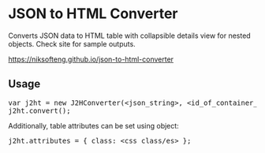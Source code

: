 # JSON to HTML Converter

Converts JSON data to HTML table with collapsible details view for nested objects. Check site for sample outputs.

<a href="https://niksofteng.github.io/json-to-html-converter">https://niksofteng.github.io/json-to-html-converter</a>

<h2>Usage</h2>

<pre style="display:block">var j2ht = new J2HConverter(&lt;json_string&gt;, &lt;id_of_container_element&gt;);
j2ht.convert();</pre>

Additionally, table attributes can be set using object:

<pre style="display:block">j2ht.attributes = { class: &lt;css_class/es&gt; };</pre>